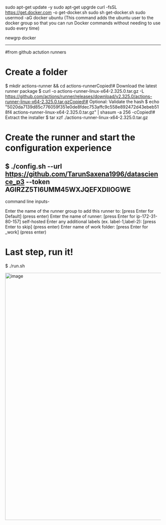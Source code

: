 sudo apt-get update -y
sudo apt-get upgrde
curl -fsSL https://get.docker.com -o get-docker.sh
sudo sh get-docker.sh
sudo usermod -aG docker ubuntu
(This command adds the ubuntu user to the docker group so that you can run Docker commands without needing to use sudo every time)

newgrp docker

----
#from github actution runners
# Create a folder
$ mkdir actions-runner && cd actions-runnerCopied!# Download the latest runner package
$ curl -o actions-runner-linux-x64-2.325.0.tar.gz -L https://github.com/actions/runner/releases/download/v2.325.0/actions-runner-linux-x64-2.325.0.tar.gzCopied!# Optional: Validate the hash
$ echo "5020da7139d85c776059f351e0de8fdec753affc9c558e892472d43ebeb518f4  actions-runner-linux-x64-2.325.0.tar.gz" | shasum -a 256 -cCopied!# Extract the installer
$ tar xzf ./actions-runner-linux-x64-2.325.0.tar.gz

# Create the runner and start the configuration experience
$ ./config.sh --url https://github.com/TarunSaxena1996/datascience_p3 --token AGIRZZ5TI6UMM45WXJQEFXDIIOGWE
--

command line inputs-

Enter the name of the runner group to add this runner to: [press Enter for Default] (press enter)
Enter the name of runner: [press Enter for ip-172-31-80-157] self-hosted
Enter any additional labels (ex. label-1,label-2): [press Enter to skip] (press enter)
Enter name of work folder: [press Enter for _work] (press enter)

# Last step, run it!
$ ./run.sh

<img width="798" alt="image" src="https://github.com/user-attachments/assets/4aef6f9c-6e7d-41a6-aca1-30855f979591" />
